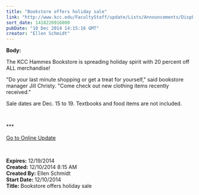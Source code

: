 ```yaml
---
title: "Bookstore offers holiday sale"
link: "http://www.kcc.edu/FacultyStaff/update/Lists/Announcements/DispForm.aspx?ID=1761"
sort_date: 1418220916000
pubDate: "10 Dec 2014 14:15:16 GMT"
creator: "Ellen Schmidt"
---
```


<div><b>Body:</b> <div class="ExternalClass29074EB6B7E840CD90ECDC13014FAC40"><p>​The KCC Hammes Bookstore is spreading holiday spirit with 20 percent off ALL merchandise!  </p>
<p>&quot;Do your last minute shopping or get a treat for yourself,&quot; said bookstore manager Jill Christy. &quot;Come check out new clothing items recently received.&quot;</p>
<p>Sale dates are Dec. 15 to 19. Textbooks and food items are not included.<br /></p>
<p> </p>
<p>***</p>
<p><a href="/update">Go to Online Update</a></p>
<p><br /></p></div></div>
<div><b>Expires:</b> 12/19/2014</div>
<div><b>Created:</b> 12/10/2014 8:15 AM</div>
<div><b>Created By:</b> Ellen Schmidt</div>
<div><b>Start Date:</b> 12/10/2014</div>
<div><b>Title:</b> Bookstore offers holiday sale</div>
